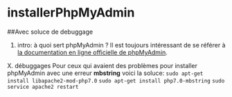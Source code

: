 # installerPhpMyAdmin
##Avec soluce de debuggage 

1. intro: à quoi sert phpMyAdmin ?
Il est toujours intéressant de se référer à [la documentation en ligne officielle de phpMyAdmin](http://localhost/phpmyadmin/doc/html/index.html).

X. débuggages 
Pour ceux qui avaient des problèmes pour installer phpMyAdmin avec une erreur **mbstring**
voici la soluce:
    `sudo apt-get install libapache2-mod-php7.0`
    `sudo apt-get install php7.0-mbstring`
    `sudo service apache2 restart`
